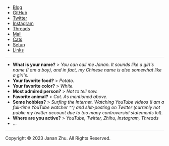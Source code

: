 - [Blog](blog.md)
- [GitHub](https://github.com/jananzzzz)
- [Twitter](https://twitter.com/)
- [Instagram](https://www.instagram.com/janan0927)
- [Threads](https://threads.net/@janan0927)
- [Mail](mailto:bangzhubieren18@gmail.com)
- [Cats](https://www.google.com/search?q=cats&tbm=isch)
- [Setup](setup.md)
- [Links](./links.md)


<hr style="height: 1px; background-color: #eaecef;">

- **What is your name?** > *You can call me Janan. It sounds like a girl's name (I am a boy), and in fact, my Chinese name is also somewhat like a girl's.*
- **Your favorite food?** > *Potato.*
- **Your favorite color?** > *White.*
- **Most admired person?** > *Not to tell now.*
- **Favorite animal?** > *Cat. As mentioned above.*
- **Some hobbies?** > *Surfing the Internet. Watching YouTube videos (I am a full-time YouTube watcher ^^) and shit-posting on Twitter (currenly not public my twitter account due to too many controversial statements lol).*
- **Where are you active?** > *YouTube, Twitter, Zhihu, Instagram, Threads*
- ...

<hr style="border:none; background-color:rgb(245,246,247); height:2px;">
Copyright © 2023 Janan Zhu. All Rights Reserved.
